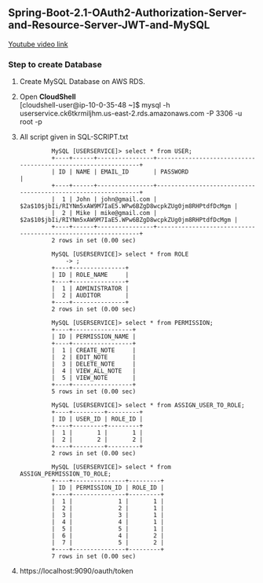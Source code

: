 ## Spring-Boot-2.1-OAuth2-Authorization-Server-and-Resource-Server-JWT-and-MySQL

[Youtube video link](https://youtu.be/l9chhjL7Kuk)

### Step to create Database
1. Create MySQL Database on AWS RDS.
2. Open **CloudShell**<br>
    [cloudshell-user@ip-10-0-35-48 ~]$ mysql -h userservice.ck6tkrmiljhm.us-east-2.rds.amazonaws.com -P 3306 -u root -p 
3. All script given in SQL-SCRIPT.txt
                
                MySQL [USERSERVICE]> select * from USER;
                +----+------+----------------+--------------------------------------------------------------+
                | ID | NAME | EMAIL_ID       | PASSWORD                                                     |
                +----+------+----------------+--------------------------------------------------------------+
                |  1 | John | john@gmail.com | $2a$10$jbIi/RIYNm5xAW9M7IaE5.WPw6BZgD8wcpkZUg0jm8RHPtdfDcMgm |
                |  2 | Mike | mike@gmail.com | $2a$10$jbIi/RIYNm5xAW9M7IaE5.WPw6BZgD8wcpkZUg0jm8RHPtdfDcMgm |
                +----+------+----------------+--------------------------------------------------------------+
                2 rows in set (0.00 sec)

                MySQL [USERSERVICE]> select * from ROLE
                    -> ;
                +----+---------------+
                | ID | ROLE_NAME     |
                +----+---------------+
                |  1 | ADMINISTRATOR |
                |  2 | AUDITOR       |
                +----+---------------+
                2 rows in set (0.00 sec)

                MySQL [USERSERVICE]> select * from PERMISSION;
                +----+-----------------+
                | ID | PERMISSION_NAME |
                +----+-----------------+
                |  1 | CREATE_NOTE     |
                |  2 | EDIT_NOTE       |
                |  3 | DELETE_NOTE     |
                |  4 | VIEW_ALL_NOTE   |
                |  5 | VIEW_NOTE       |
                +----+-----------------+
                5 rows in set (0.00 sec)

                MySQL [USERSERVICE]> select * from ASSIGN_USER_TO_ROLE;
                +----+---------+---------+
                | ID | USER_ID | ROLE_ID |
                +----+---------+---------+
                |  1 |       1 |       1 |
                |  2 |       2 |       2 |
                +----+---------+---------+
                2 rows in set (0.00 sec)

                MySQL [USERSERVICE]> select * from ASSIGN_PERMISSION_TO_ROLE;
                +----+---------------+---------+
                | ID | PERMISSION_ID | ROLE_ID |
                +----+---------------+---------+
                |  1 |             1 |       1 |
                |  2 |             2 |       1 |
                |  3 |             3 |       1 |
                |  4 |             4 |       1 |
                |  5 |             5 |       1 |
                |  6 |             4 |       2 |
                |  7 |             5 |       2 |
                +----+---------------+---------+
                7 rows in set (0.00 sec)
4. https://localhost:9090/oauth/token
